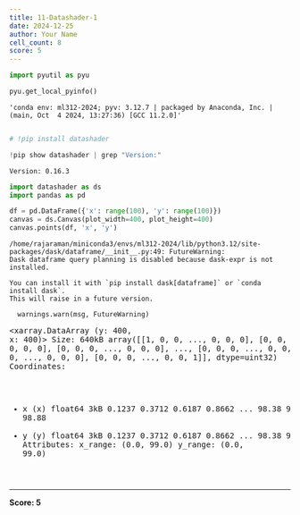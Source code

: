 ```yaml
---
title: 11-Datashader-1
date: 2024-12-25
author: Your Name
cell_count: 8
score: 5
---
```


```python
import pyutil as pyu
```


```python
pyu.get_local_pyinfo()
```




    'conda env: ml312-2024; pyv: 3.12.7 | packaged by Anaconda, Inc. | (main, Oct  4 2024, 13:27:36) [GCC 11.2.0]'




```python

```


```python
# !pip install datashader
```


```python
!pip show datashader | grep "Version:"
```

    Version: 0.16.3



```python
import datashader as ds
import pandas as pd

df = pd.DataFrame({'x': range(100), 'y': range(100)})
canvas = ds.Canvas(plot_width=400, plot_height=400)
canvas.points(df, 'x', 'y')

```

    /home/rajaraman/miniconda3/envs/ml312-2024/lib/python3.12/site-packages/dask/dataframe/__init__.py:49: FutureWarning: 
    Dask dataframe query planning is disabled because dask-expr is not installed.
    
    You can install it with `pip install dask[dataframe]` or `conda install dask`.
    This will raise in a future version.
    
      warnings.warn(msg, FutureWarning)





<div><svg style="position: absolute; width: 0; height: 0; overflow: hidden">
<defs>
<symbol id="icon-database" viewBox="0 0 32 32">
<path d="M16 0c-8.837 0-16 2.239-16 5v4c0 2.761 7.163 5 16 5s16-2.239 16-5v-4c0-2.761-7.163-5-16-5z"></path>
<path d="M16 17c-8.837 0-16-2.239-16-5v6c0 2.761 7.163 5 16 5s16-2.239 16-5v-6c0 2.761-7.163 5-16 5z"></path>
<path d="M16 26c-8.837 0-16-2.239-16-5v6c0 2.761 7.163 5 16 5s16-2.239 16-5v-6c0 2.761-7.163 5-16 5z"></path>
</symbol>
<symbol id="icon-file-text2" viewBox="0 0 32 32">
<path d="M28.681 7.159c-0.694-0.947-1.662-2.053-2.724-3.116s-2.169-2.030-3.116-2.724c-1.612-1.182-2.393-1.319-2.841-1.319h-15.5c-1.378 0-2.5 1.121-2.5 2.5v27c0 1.378 1.122 2.5 2.5 2.5h23c1.378 0 2.5-1.122 2.5-2.5v-19.5c0-0.448-0.137-1.23-1.319-2.841zM24.543 5.457c0.959 0.959 1.712 1.825 2.268 2.543h-4.811v-4.811c0.718 0.556 1.584 1.309 2.543 2.268zM28 29.5c0 0.271-0.229 0.5-0.5 0.5h-23c-0.271 0-0.5-0.229-0.5-0.5v-27c0-0.271 0.229-0.5 0.5-0.5 0 0 15.499-0 15.5 0v7c0 0.552 0.448 1 1 1h7v19.5z"></path>
<path d="M23 26h-14c-0.552 0-1-0.448-1-1s0.448-1 1-1h14c0.552 0 1 0.448 1 1s-0.448 1-1 1z"></path>
<path d="M23 22h-14c-0.552 0-1-0.448-1-1s0.448-1 1-1h14c0.552 0 1 0.448 1 1s-0.448 1-1 1z"></path>
<path d="M23 18h-14c-0.552 0-1-0.448-1-1s0.448-1 1-1h14c0.552 0 1 0.448 1 1s-0.448 1-1 1z"></path>
</symbol>
</defs>
</svg>
<style>/* CSS stylesheet for displaying xarray objects in jupyterlab.
 *
 */

:root {
  --xr-font-color0: var(--jp-content-font-color0, rgba(0, 0, 0, 1));
  --xr-font-color2: var(--jp-content-font-color2, rgba(0, 0, 0, 0.54));
  --xr-font-color3: var(--jp-content-font-color3, rgba(0, 0, 0, 0.38));
  --xr-border-color: var(--jp-border-color2, #e0e0e0);
  --xr-disabled-color: var(--jp-layout-color3, #bdbdbd);
  --xr-background-color: var(--jp-layout-color0, white);
  --xr-background-color-row-even: var(--jp-layout-color1, white);
  --xr-background-color-row-odd: var(--jp-layout-color2, #eeeeee);
}

html[theme="dark"],
html[data-theme="dark"],
body[data-theme="dark"],
body.vscode-dark {
  --xr-font-color0: rgba(255, 255, 255, 1);
  --xr-font-color2: rgba(255, 255, 255, 0.54);
  --xr-font-color3: rgba(255, 255, 255, 0.38);
  --xr-border-color: #1f1f1f;
  --xr-disabled-color: #515151;
  --xr-background-color: #111111;
  --xr-background-color-row-even: #111111;
  --xr-background-color-row-odd: #313131;
}

.xr-wrap {
  display: block !important;
  min-width: 300px;
  max-width: 700px;
}

.xr-text-repr-fallback {
  /* fallback to plain text repr when CSS is not injected (untrusted notebook) */
  display: none;
}

.xr-header {
  padding-top: 6px;
  padding-bottom: 6px;
  margin-bottom: 4px;
  border-bottom: solid 1px var(--xr-border-color);
}

.xr-header > div,
.xr-header > ul {
  display: inline;
  margin-top: 0;
  margin-bottom: 0;
}

.xr-obj-type,
.xr-array-name {
  margin-left: 2px;
  margin-right: 10px;
}

.xr-obj-type {
  color: var(--xr-font-color2);
}

.xr-sections {
  padding-left: 0 !important;
  display: grid;
  grid-template-columns: 150px auto auto 1fr 0 20px 0 20px;
}

.xr-section-item {
  display: contents;
}

.xr-section-item input {
  display: inline-block;
  opacity: 0;
  height: 0;
}

.xr-section-item input + label {
  color: var(--xr-disabled-color);
}

.xr-section-item input:enabled + label {
  cursor: pointer;
  color: var(--xr-font-color2);
}

.xr-section-item input:focus + label {
  border: 2px solid var(--xr-font-color0);
}

.xr-section-item input:enabled + label:hover {
  color: var(--xr-font-color0);
}

.xr-section-summary {
  grid-column: 1;
  color: var(--xr-font-color2);
  font-weight: 500;
}

.xr-section-summary > span {
  display: inline-block;
  padding-left: 0.5em;
}

.xr-section-summary-in:disabled + label {
  color: var(--xr-font-color2);
}

.xr-section-summary-in + label:before {
  display: inline-block;
  content: "►";
  font-size: 11px;
  width: 15px;
  text-align: center;
}

.xr-section-summary-in:disabled + label:before {
  color: var(--xr-disabled-color);
}

.xr-section-summary-in:checked + label:before {
  content: "▼";
}

.xr-section-summary-in:checked + label > span {
  display: none;
}

.xr-section-summary,
.xr-section-inline-details {
  padding-top: 4px;
  padding-bottom: 4px;
}

.xr-section-inline-details {
  grid-column: 2 / -1;
}

.xr-section-details {
  display: none;
  grid-column: 1 / -1;
  margin-bottom: 5px;
}

.xr-section-summary-in:checked ~ .xr-section-details {
  display: contents;
}

.xr-array-wrap {
  grid-column: 1 / -1;
  display: grid;
  grid-template-columns: 20px auto;
}

.xr-array-wrap > label {
  grid-column: 1;
  vertical-align: top;
}

.xr-preview {
  color: var(--xr-font-color3);
}

.xr-array-preview,
.xr-array-data {
  padding: 0 5px !important;
  grid-column: 2;
}

.xr-array-data,
.xr-array-in:checked ~ .xr-array-preview {
  display: none;
}

.xr-array-in:checked ~ .xr-array-data,
.xr-array-preview {
  display: inline-block;
}

.xr-dim-list {
  display: inline-block !important;
  list-style: none;
  padding: 0 !important;
  margin: 0;
}

.xr-dim-list li {
  display: inline-block;
  padding: 0;
  margin: 0;
}

.xr-dim-list:before {
  content: "(";
}

.xr-dim-list:after {
  content: ")";
}

.xr-dim-list li:not(:last-child):after {
  content: ",";
  padding-right: 5px;
}

.xr-has-index {
  font-weight: bold;
}

.xr-var-list,
.xr-var-item {
  display: contents;
}

.xr-var-item > div,
.xr-var-item label,
.xr-var-item > .xr-var-name span {
  background-color: var(--xr-background-color-row-even);
  margin-bottom: 0;
}

.xr-var-item > .xr-var-name:hover span {
  padding-right: 5px;
}

.xr-var-list > li:nth-child(odd) > div,
.xr-var-list > li:nth-child(odd) > label,
.xr-var-list > li:nth-child(odd) > .xr-var-name span {
  background-color: var(--xr-background-color-row-odd);
}

.xr-var-name {
  grid-column: 1;
}

.xr-var-dims {
  grid-column: 2;
}

.xr-var-dtype {
  grid-column: 3;
  text-align: right;
  color: var(--xr-font-color2);
}

.xr-var-preview {
  grid-column: 4;
}

.xr-index-preview {
  grid-column: 2 / 5;
  color: var(--xr-font-color2);
}

.xr-var-name,
.xr-var-dims,
.xr-var-dtype,
.xr-preview,
.xr-attrs dt {
  white-space: nowrap;
  overflow: hidden;
  text-overflow: ellipsis;
  padding-right: 10px;
}

.xr-var-name:hover,
.xr-var-dims:hover,
.xr-var-dtype:hover,
.xr-attrs dt:hover {
  overflow: visible;
  width: auto;
  z-index: 1;
}

.xr-var-attrs,
.xr-var-data,
.xr-index-data {
  display: none;
  background-color: var(--xr-background-color) !important;
  padding-bottom: 5px !important;
}

.xr-var-attrs-in:checked ~ .xr-var-attrs,
.xr-var-data-in:checked ~ .xr-var-data,
.xr-index-data-in:checked ~ .xr-index-data {
  display: block;
}

.xr-var-data > table {
  float: right;
}

.xr-var-name span,
.xr-var-data,
.xr-index-name div,
.xr-index-data,
.xr-attrs {
  padding-left: 25px !important;
}

.xr-attrs,
.xr-var-attrs,
.xr-var-data,
.xr-index-data {
  grid-column: 1 / -1;
}

dl.xr-attrs {
  padding: 0;
  margin: 0;
  display: grid;
  grid-template-columns: 125px auto;
}

.xr-attrs dt,
.xr-attrs dd {
  padding: 0;
  margin: 0;
  float: left;
  padding-right: 10px;
  width: auto;
}

.xr-attrs dt {
  font-weight: normal;
  grid-column: 1;
}

.xr-attrs dt:hover span {
  display: inline-block;
  background: var(--xr-background-color);
  padding-right: 10px;
}

.xr-attrs dd {
  grid-column: 2;
  white-space: pre-wrap;
  word-break: break-all;
}

.xr-icon-database,
.xr-icon-file-text2,
.xr-no-icon {
  display: inline-block;
  vertical-align: middle;
  width: 1em;
  height: 1.5em !important;
  stroke-width: 0;
  stroke: currentColor;
  fill: currentColor;
}
</style><pre class='xr-text-repr-fallback'>&lt;xarray.DataArray (y: 400, x: 400)&gt; Size: 640kB
array([[1, 0, 0, ..., 0, 0, 0],
       [0, 0, 0, ..., 0, 0, 0],
       [0, 0, 0, ..., 0, 0, 0],
       ...,
       [0, 0, 0, ..., 0, 0, 0],
       [0, 0, 0, ..., 0, 0, 0],
       [0, 0, 0, ..., 0, 0, 1]], dtype=uint32)
Coordinates:
  * x        (x) float64 3kB 0.1237 0.3712 0.6187 0.8662 ... 98.38 98.63 98.88
  * y        (y) float64 3kB 0.1237 0.3712 0.6187 0.8662 ... 98.38 98.63 98.88
Attributes:
    x_range:  (0.0, 99.0)
    y_range:  (0.0, 99.0)</pre><div class='xr-wrap' style='display:none'><div class='xr-header'><div class='xr-obj-type'>xarray.DataArray</div><div class='xr-array-name'></div><ul class='xr-dim-list'><li><span class='xr-has-index'>y</span>: 400</li><li><span class='xr-has-index'>x</span>: 400</li></ul></div><ul class='xr-sections'><li class='xr-section-item'><div class='xr-array-wrap'><input id='section-6abcd533-3ac5-4b07-953f-91fee64dfe92' class='xr-array-in' type='checkbox' checked><label for='section-6abcd533-3ac5-4b07-953f-91fee64dfe92' title='Show/hide data repr'><svg class='icon xr-icon-database'><use xlink:href='#icon-database'></use></svg></label><div class='xr-array-preview xr-preview'><span>1 0 0 0 0 0 0 0 0 0 0 0 0 0 0 0 0 ... 0 0 0 0 0 0 0 0 0 0 0 0 0 0 0 1</span></div><div class='xr-array-data'><pre>array([[1, 0, 0, ..., 0, 0, 0],
       [0, 0, 0, ..., 0, 0, 0],
       [0, 0, 0, ..., 0, 0, 0],
       ...,
       [0, 0, 0, ..., 0, 0, 0],
       [0, 0, 0, ..., 0, 0, 0],
       [0, 0, 0, ..., 0, 0, 1]], dtype=uint32)</pre></div></div></li><li class='xr-section-item'><input id='section-9c11a6c3-fb04-4937-852a-a8c6c232ab09' class='xr-section-summary-in' type='checkbox'  checked><label for='section-9c11a6c3-fb04-4937-852a-a8c6c232ab09' class='xr-section-summary' >Coordinates: <span>(2)</span></label><div class='xr-section-inline-details'></div><div class='xr-section-details'><ul class='xr-var-list'><li class='xr-var-item'><div class='xr-var-name'><span class='xr-has-index'>x</span></div><div class='xr-var-dims'>(x)</div><div class='xr-var-dtype'>float64</div><div class='xr-var-preview xr-preview'>0.1237 0.3712 ... 98.63 98.88</div><input id='attrs-1b45cc82-28da-419f-aa29-d197f5f1d20a' class='xr-var-attrs-in' type='checkbox' disabled><label for='attrs-1b45cc82-28da-419f-aa29-d197f5f1d20a' title='Show/Hide attributes'><svg class='icon xr-icon-file-text2'><use xlink:href='#icon-file-text2'></use></svg></label><input id='data-95fd5e6d-cb5a-484d-be0f-82ded5f916c9' class='xr-var-data-in' type='checkbox'><label for='data-95fd5e6d-cb5a-484d-be0f-82ded5f916c9' title='Show/Hide data repr'><svg class='icon xr-icon-database'><use xlink:href='#icon-database'></use></svg></label><div class='xr-var-attrs'><dl class='xr-attrs'></dl></div><div class='xr-var-data'><pre>array([ 0.12375,  0.37125,  0.61875, ..., 98.38125, 98.62875, 98.87625])</pre></div></li><li class='xr-var-item'><div class='xr-var-name'><span class='xr-has-index'>y</span></div><div class='xr-var-dims'>(y)</div><div class='xr-var-dtype'>float64</div><div class='xr-var-preview xr-preview'>0.1237 0.3712 ... 98.63 98.88</div><input id='attrs-edb747d0-f3c6-4a90-9b6b-e1b49b86441e' class='xr-var-attrs-in' type='checkbox' disabled><label for='attrs-edb747d0-f3c6-4a90-9b6b-e1b49b86441e' title='Show/Hide attributes'><svg class='icon xr-icon-file-text2'><use xlink:href='#icon-file-text2'></use></svg></label><input id='data-c9ddbd38-c1b2-489c-9f32-6b4b06abaad5' class='xr-var-data-in' type='checkbox'><label for='data-c9ddbd38-c1b2-489c-9f32-6b4b06abaad5' title='Show/Hide data repr'><svg class='icon xr-icon-database'><use xlink:href='#icon-database'></use></svg></label><div class='xr-var-attrs'><dl class='xr-attrs'></dl></div><div class='xr-var-data'><pre>array([ 0.12375,  0.37125,  0.61875, ..., 98.38125, 98.62875, 98.87625])</pre></div></li></ul></div></li><li class='xr-section-item'><input id='section-8d64691b-d666-4127-8df8-4219fa09dfaa' class='xr-section-summary-in' type='checkbox'  ><label for='section-8d64691b-d666-4127-8df8-4219fa09dfaa' class='xr-section-summary' >Indexes: <span>(2)</span></label><div class='xr-section-inline-details'></div><div class='xr-section-details'><ul class='xr-var-list'><li class='xr-var-item'><div class='xr-index-name'><div>x</div></div><div class='xr-index-preview'>PandasIndex</div><input type='checkbox' disabled/><label></label><input id='index-9930df3d-3a6c-44c5-95ed-799006842895' class='xr-index-data-in' type='checkbox'/><label for='index-9930df3d-3a6c-44c5-95ed-799006842895' title='Show/Hide index repr'><svg class='icon xr-icon-database'><use xlink:href='#icon-database'></use></svg></label><div class='xr-index-data'><pre>PandasIndex(Index([            0.12375, 0.37124999999999997,  0.6187499999999999,
                   0.86625,             1.11375,  1.3612499999999998,
                   1.60875,             1.85625,             2.10375,
                   2.35125,
       ...
         96.64874999999999,            96.89625,            97.14375,
                  97.39125,   97.63874999999999,   97.88624999999999,
         98.13374999999999,            98.38125,            98.62875,
                  98.87625],
      dtype=&#x27;float64&#x27;, name=&#x27;x&#x27;, length=400))</pre></div></li><li class='xr-var-item'><div class='xr-index-name'><div>y</div></div><div class='xr-index-preview'>PandasIndex</div><input type='checkbox' disabled/><label></label><input id='index-25f20336-abb5-4d7f-be24-02b144fb2d72' class='xr-index-data-in' type='checkbox'/><label for='index-25f20336-abb5-4d7f-be24-02b144fb2d72' title='Show/Hide index repr'><svg class='icon xr-icon-database'><use xlink:href='#icon-database'></use></svg></label><div class='xr-index-data'><pre>PandasIndex(Index([            0.12375, 0.37124999999999997,  0.6187499999999999,
                   0.86625,             1.11375,  1.3612499999999998,
                   1.60875,             1.85625,             2.10375,
                   2.35125,
       ...
         96.64874999999999,            96.89625,            97.14375,
                  97.39125,   97.63874999999999,   97.88624999999999,
         98.13374999999999,            98.38125,            98.62875,
                  98.87625],
      dtype=&#x27;float64&#x27;, name=&#x27;y&#x27;, length=400))</pre></div></li></ul></div></li><li class='xr-section-item'><input id='section-11701dee-4838-4cec-80ff-145021124c5c' class='xr-section-summary-in' type='checkbox'  checked><label for='section-11701dee-4838-4cec-80ff-145021124c5c' class='xr-section-summary' >Attributes: <span>(2)</span></label><div class='xr-section-inline-details'></div><div class='xr-section-details'><dl class='xr-attrs'><dt><span>x_range :</span></dt><dd>(0.0, 99.0)</dd><dt><span>y_range :</span></dt><dd>(0.0, 99.0)</dd></dl></div></li></ul></div></div>




```python

```


```python

```


---
**Score: 5**